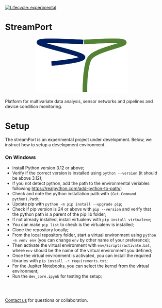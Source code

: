 [![Lifecycle: experimental](https://img.shields.io/badge/lifecycle-experimental-orange.svg)](https://lifecycle.r-lib.org/articles/stages.html#experimental)

# StreamPort

<p align="center" width="100%">
<img width="60%" src="sp_logo.png" alt="Logo" />
</p>

Platform for multivariate data analysis, sensor networks and pipelines and device condition monitoring.

# Setup
The streamPort is an experimental project under development. Below, we instruct how to setup a development environment.

### On Windows
- Install Python version 3.12 or above;
- Verify if the correct version is installed using `python --version` (it should be above 3.12);
- If you not detect python, add the path to the environmental veriables following https://realpython.com/add-python-to-path/;
- Check and note the python installation path with `(Get-Command python).Path`;
- Update pip with `python -m pip install --upgrade pip`;
- Check if pip version is 24 or above with `pip --version` and verify that the python path is a parent of the pip lib folder;
- If not already installed, install virtualenv with `pip install virtualenv`;
- You can make `pip list` to check is the virtualenv is installed;
- Clone the repository locally;
- From the local repository folder, start a virtual environment using `python -m venv env` (you can change `env` by other name of your preference);
- Then activate the virtual environment with `env/Scripts/activate.bat`, where `env` should be the name of the virtual environment you defined;
- Once the virtual environment is activated, you can install the required libraries with `pip install -r requirements.txt`;
- For the Jupiter Notebooks, you can select the kernel from the virtual environment;
- Run the `dev_core.ipynb` for testing the setup;

<br>
<br>

[Contact us](mailto:cunha@iuta.de) for questions or collaboration.
